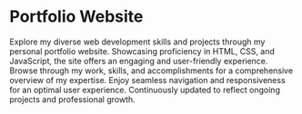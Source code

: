 # Portfolio Website
Explore my diverse web development skills and projects through my personal portfolio website.
Showcasing proficiency in HTML, CSS, and JavaScript, the site offers an engaging and user-friendly experience.
Browse through my work, skills, and accomplishments for a comprehensive overview of my expertise.
Enjoy seamless navigation and responsiveness for an optimal user experience.
Continuously updated to reflect ongoing projects and professional growth.
 
